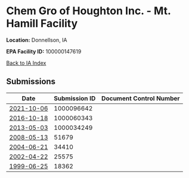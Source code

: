 # Chem Gro of Houghton Inc. - Mt. Hamill Facility

**Location:** Donnellson, IA

**EPA Facility ID:** 100000147619

[Back to IA Index](../../index.md)

## Submissions

| Date | Submission ID | Document Control Number |
|------|--------------|-------------------------|
| [2021-10-06](submissions/1000096642.md) | 1000096642 |  |
| [2016-10-18](submissions/1000060343.md) | 1000060343 |  |
| [2013-05-03](submissions/1000034249.md) | 1000034249 |  |
| [2008-05-13](submissions/51679.md) | 51679 |  |
| [2004-06-21](submissions/34410.md) | 34410 |  |
| [2002-04-22](submissions/25575.md) | 25575 |  |
| [1999-06-25](submissions/18362.md) | 18362 |  |
